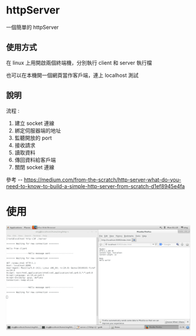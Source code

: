 # httpServer

一個簡單的 httpServer

## 使用方式

在 linux 上用開啟兩個終端機，分別執行 client 和 server 執行檔

也可以在本機開一個網頁當作客戶端，連上 localhost 測試

## 說明

流程 :

  1. 建立 socket 連線    
  2. 綁定伺服器端的地址
  3. 監聽開放的 port
  4. 接收請求 
  5. 讀取資料
  6. 傳回資料給客戶端
  7. 關閉 socket 連線


參考 -- https://medium.com/from-the-scratch/http-server-what-do-you-need-to-know-to-build-a-simple-http-server-from-scratch-d1ef8945e4fa


# 使用
![image](img/02.png)
